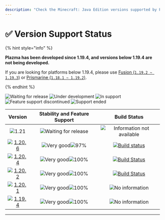 ```yaml
---
description: "Check the Minecraft: Java Edition versions supported by Plazma."
---
```


# ✅ Version Support Status

{% hint style="info" %}

**Plazma has been developed since 1.19.4, and versions below 1.19.4 are not being developed.**

If you are looking for platforms below 1.19.4, please use [Fusion (`1.19.2 ~ 1.19.3`)](https://github.com/RuinedTechnologyUnify/Fusion) or [Prismarine (`1.18.1 ~ 1.19.2`)](https://github.com/PrismarineTeam/Prismarine).

{% endhint %}

[wtr]: https://badge.plazmamc.org/0/Waiting%20for%20release
[idv]: https://badge.plazmamc.org/1/under-development
[atv]: https://badge.plazmamc.org/2/in-support
[fse]: https://badge.plazmamc.org/6/feature-support-discontinued
[eol]: https://badge.plazmamc.org/4/support-ended
[ukn]: https://badge.plazmamc.org/0/No%20information
[vgd]: https://badge.plazmamc.org/1/Very%20good
[mid]: https://badge.plazmamc.org/6/normal
[100]: https://badge.plazmamc.org/percent/100

![Waiting for release][wtr] ![Under development][idv] ![In support][atv] ![Feature support discontinued][fse] ![Support ended][eol]

|                                      Version                                      |               Stability    and    Feature Support              |                                              Build Status                                             |
| :-------------------------------------------------------------------------------: | :------------------------------------------------------------: | :---------------------------------------------------------------------------------------------------: |
|                     ![1.21](https://badge.plazmamc.org/0/1.21)                    |                   ![Waiting for release][wtr]                  |                                   ![Information not available](ukn)                                   |
| [![1.20.6](https://badge.plazmamc.org/2/1.20.6)](https://git.plazmamc.org/1.20.6) | ![Very good][vgd]![97%](https://badge.plazmamc.org/percent/97) | [![Build status](https://build.plazmamc.org/1.20.6)](https://build.plazmamc.org/1.20.6?redirect=true) |
| [![1.20.4](https://badge.plazmamc.org/6/1.20.4)](https://git.plazmamc.org/1.20.4) |                  ![Very good][vgd]![100%][100]                 | [![Build Status](https://build.plazmamc.org/1.20.4)](https://build.plazmamc.org/1.20.4?redirect=true) |
| [![1.20.2](https://badge.plazmamc.org/4/1.20.2)](https://git.plazmamc.org/1.20.2) |                  ![Very good][vgd]![100%][100]                 | [![Build Status](https://build.plazmamc.org/1.20.2)](https://build.plazmamc.org/1.20.2?redirect=true) |
| [![1.20.1](https://badge.plazmamc.org/4/1.20.1)](https://git.plazmamc.org/1.20.1) |                  ![Very good][vgd]![100%][100]                 |                                         ![No information][ukn]                                        |
| [![1.19.4](https://badge.plazmamc.org/4/1.19.4)](https://git.plazmamc.org/1.19.4) |                  ![Very good][vgd]![100%][100]                 |                                         ![No information][ukn]                                        |

***
